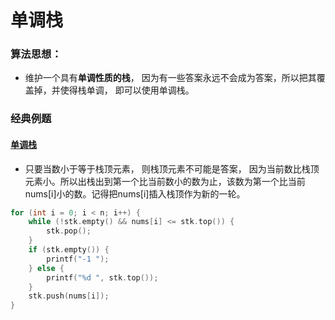 # 单调栈

### 算法思想：

* 维护一个具有**单调性质的栈**， 因为有一些答案永远不会成为答案，所以把其覆盖掉，并使得栈单调， 即可以使用单调栈。



### 经典例题

#### [单调栈](https://www.acwing.com/problem/content/832/)

* 只要当数小于等于栈顶元素， 则栈顶元素不可能是答案， 因为当前数比栈顶元素小。所以出栈出到第一个比当前数小的数为止，该数为第一个比当前nums[i]小的数。记得把nums[i]插入栈顶作为新的一轮。

```c++
for (int i = 0; i < n; i++) {
    while (!stk.empty() && nums[i] <= stk.top()) {
        stk.pop();
    }
    if (stk.empty()) {
        printf("-1 ");
    } else {
        printf("%d ", stk.top());
    }
    stk.push(nums[i]);
}
```

